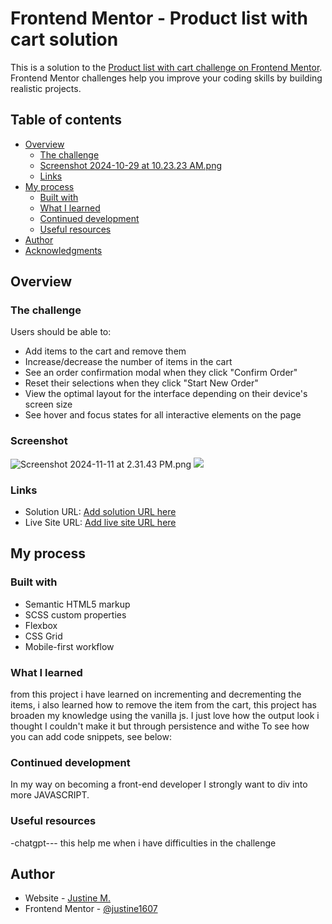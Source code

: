 # Frontend Mentor - Product list with cart solution

This is a solution to the [Product list with cart challenge on Frontend Mentor](https://www.frontendmentor.io/challenges/product-list-with-cart-5MmqLVAp_d). Frontend Mentor challenges help you improve your coding skills by building realistic projects. 

## Table of contents

- [Overview](#overview)
  - [The challenge](#the-challenge)
  - [Screenshot 2024-10-29 at 10.23.23 AM.png](..%2F..%2FDesktop%2FScreenshot%202024-10-29%20at%2010.23.23%20AM.png)
  - [Links](#links)
- [My process](#my-process)
  - [Built with](#built-with)
  - [What I learned](#what-i-learned)
  - [Continued development](#continued-development)
  - [Useful resources](#useful-resources)
- [Author](#author)
- [Acknowledgments](#acknowledgments)


## Overview

### The challenge

Users should be able to:

- Add items to the cart and remove them
- Increase/decrease the number of items in the cart
- See an order confirmation modal when they click "Confirm Order"
- Reset their selections when they click "Start New Order"
- View the optimal layout for the interface depending on their device's screen size
- See hover and focus states for all interactive elements on the page

### Screenshot
![Screenshot 2024-11-11 at 2.31.43 PM.png](..%2F..%2F..%2F..%2Fvar%2Ffolders%2Fz_%2F37m2zwj504b1752q00m5t0ph0000gn%2FT%2FTemporaryItems%2FNSIRD_screencaptureui_AsFAlq%2FScreenshot%202024-11-11%20at%202.31.43%20PM.png)
![](./screenshot.jpg)

### Links

- Solution URL: [Add solution URL here](https://your-solution-url.com)
- Live Site URL: [Add live site URL here](https://your-live-site-url.com)

## My process

### Built with

- Semantic HTML5 markup
- SCSS custom properties
- Flexbox
- CSS Grid
- Mobile-first workflow

### What I learned

from this project i have learned on incrementing and decrementing the items, i also learned how to remove the item from the cart, this project has broaden my knowledge using the vanilla js.
I just love how the output look i thought I couldn't make it but through persistence and withe 
To see how you can add code snippets, see below:


### Continued development

In my way on becoming a front-end developer I strongly want to div into more JAVASCRIPT.

### Useful resources

-chatgpt--- this help me when i have difficulties in the challenge
## Author

- Website - [Justine M.](https://www.your-site.com)
- Frontend Mentor - [@justine1607](https://www.frontendmentor.io/profile/yourusername)

